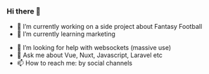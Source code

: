 ### Hi there 👋

- 🔭 I’m currently working on a side project about Fantasy Football
- 🌱 I’m currently learning marketing
<!--- 👯 I’m looking to collaborate on a project with massive use of websockets -->
- 🤔 I’m looking for help with websockets (massive use)
- 💬 Ask me about Vue, Nuxt, Javascript, Laravel etc
- 📫 How to reach me: by social channels
<!---
- 😄 Pronouns: ...
- ⚡ Fun fact: ...
-->
